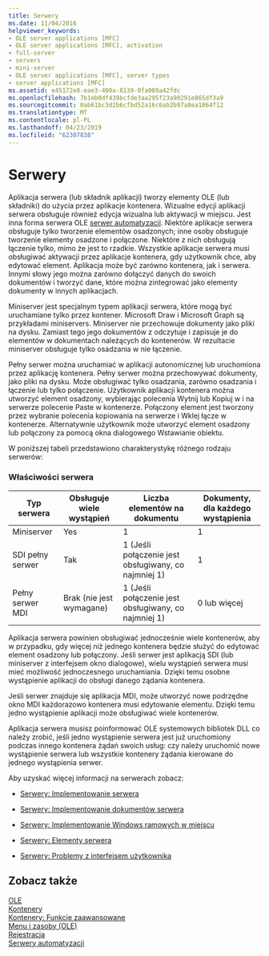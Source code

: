 ```yaml
---
title: Serwery
ms.date: 11/04/2016
helpviewer_keywords:
- OLE server applications [MFC]
- OLE server applications [MFC], activation
- full-server
- servers
- mini-server
- OLE server applications [MFC], server types
- server applications [MFC]
ms.assetid: e45172e8-eae3-400a-8139-0fa009a42fdc
ms.openlocfilehash: 7b1eb0df439bcfde3aa295f23a90291e865df3a9
ms.sourcegitcommit: 0ab61bc3d2b6cfbd52a16c6ab2b97a8ea1864f12
ms.translationtype: MT
ms.contentlocale: pl-PL
ms.lasthandoff: 04/23/2019
ms.locfileid: "62307838"
---
```

# <a name="servers"></a>Serwery

Aplikacja serwera (lub składnik aplikacji) tworzy elementy OLE (lub składniki) do użycia przez aplikacje kontenera. Wizualne edycji aplikacji serwera obsługuje również edycja wizualna lub aktywacji w miejscu. Jest inna forma serwera OLE [serwer automatyzacji](../mfc/automation-servers.md). Niektóre aplikacje serwera obsługuje tylko tworzenie elementów osadzonych; inne osoby obsługuje tworzenie elementy osadzone i połączone. Niektóre z nich obsługują łączenie tylko, mimo że jest to rzadkie. Wszystkie aplikacje serwera musi obsługiwać aktywacji przez aplikacje kontenera, gdy użytkownik chce, aby edytować element. Aplikacja może być zarówno kontenera, jak i serwera. Innymi słowy jego można zarówno dołączyć danych do swoich dokumentów i tworzyć dane, które można zintegrować jako elementy dokumenty w innych aplikacjach.

Miniserver jest specjalnym typem aplikacji serwera, które mogą być uruchamiane tylko przez kontener. Microsoft Draw i Microsoft Graph są przykładami miniservers. Miniserver nie przechowuje dokumenty jako pliki na dysku. Zamiast tego jego dokumentów z odczytuje i zapisuje je do elementów w dokumentach należących do kontenerów. W rezultacie miniserver obsługuje tylko osadzania w nie łączenie.

Pełny serwer można uruchamiać w aplikacji autonomicznej lub uruchomiona przez aplikację kontenera. Pełny serwer można przechowywać dokumenty, jako pliki na dysku. Może obsługiwać tylko osadzania, zarówno osadzania i łączenie lub tylko połączenie. Użytkownik aplikacji kontenera można utworzyć element osadzony, wybierając polecenia Wytnij lub Kopiuj w i na serwerze polecenie Paste w kontenerze. Połączony element jest tworzony przez wybranie polecenia kopiowania na serwerze i Wklej łącze w kontenerze. Alternatywnie użytkownik może utworzyć element osadzony lub połączony za pomocą okna dialogowego Wstawianie obiektu.

W poniższej tabeli przedstawiono charakterystykę różnego rodzaju serwerów:

### <a name="server-characteristics"></a>Właściwości serwera

|Typ serwera|Obsługuje wiele wystąpień|Liczba elementów na dokumentu|Dokumenty, dla każdego wystąpienia|
|--------------------|---------------------------------|------------------------|----------------------------|
|Miniserver|Yes|1|1|
|SDI pełny serwer|Tak|1 (Jeśli połączenie jest obsługiwany, co najmniej 1)|1|
|Pełny serwer MDI|Brak (nie jest wymagane)|1 (Jeśli połączenie jest obsługiwany, co najmniej 1)|0 lub więcej|

Aplikacja serwera powinien obsługiwać jednocześnie wiele kontenerów, aby w przypadku, gdy więcej niż jednego kontenera będzie służyć do edytować element osadzony lub połączony. Jeśli serwer jest aplikacją SDI (lub miniserver z interfejsem okno dialogowe), wielu wystąpień serwera musi mieć możliwość jednoczesnego uruchamiania. Dzięki temu osobne wystąpienie aplikacji do obsługi danego żądania kontenera.

Jeśli serwer znajduje się aplikacja MDI, może utworzyć nowe podrzędne okno MDI każdorazowo kontenera musi edytowanie elementu. Dzięki temu jedno wystąpienie aplikacji może obsługiwać wiele kontenerów.

Aplikacja serwera musisz poinformować OLE systemowych bibliotek DLL co należy zrobić, jeśli jedno wystąpienie serwera jest już uruchomiony podczas innego kontenera żądań swoich usług: czy należy uruchomić nowe wystąpienie serwera lub wszystkie kontenery żądania kierowane do jednego wystąpienia serwer.

Aby uzyskać więcej informacji na serwerach zobacz:

- [Serwery: Implementowanie serwera](../mfc/servers-implementing-a-server.md)

- [Serwery: Implementowanie dokumentów serwera](../mfc/servers-implementing-server-documents.md)

- [Serwery: Implementowanie Windows ramowych w miejscu](../mfc/servers-implementing-in-place-frame-windows.md)

- [Serwery: Elementy serwera](../mfc/servers-server-items.md)

- [Serwery: Problemy z interfejsem użytkownika](../mfc/servers-user-interface-issues.md)

## <a name="see-also"></a>Zobacz także

[OLE](../mfc/ole-in-mfc.md)<br/>
[Kontenery](../mfc/containers.md)<br/>
[Kontenery: Funkcje zaawansowane](../mfc/containers-advanced-features.md)<br/>
[Menu i zasoby (OLE)](../mfc/menus-and-resources-ole.md)<br/>
[Rejestracja](../mfc/registration.md)<br/>
[Serwery automatyzacji](../mfc/automation-servers.md)
